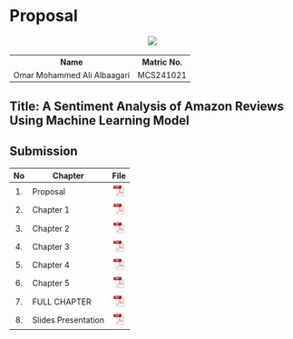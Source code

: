 # Proposal

<p align="center">
  <img height="200px" src="https://github.com/user-attachments/assets/748c44f8-0059-4425-a613-4d1e8d6ad005" />
</p>
<table align="center">
  <tr>
    <th>Name</th>
    <th>Matric No.</th>
  </tr>
  <tr>
    <td>Omar Mohammed Ali Albaagari</td>
    <td>MCS241021</td>
  </tr>

</table>

## Title: A Sentiment Analysis of Amazon Reviews Using Machine Learning Model


## Submission

| No  | Chapter     |                                                 File |
| :-: | ---------- | :---------------------------------------------------------------------------------------------------: |
|  1.  | Proposal | <a href="https://github.com/drshahizan/research-design/blob/main/proposal/proposal24251/Albaagari10/Proposal/Proposal_%20Omar%20Mohammed%20Ali%20Albaagari.pdf"><img src="../../../images/pdf.svg" width="24px" height="24px"></a> |
|  2.  | Chapter 1 | <a href="https://github.com/drshahizan/research-design/blob/main/proposal/proposal24251/Albaagari10/Chapter%201/Chapter%201_%20Omar%20Mohammed%20Ali%20Albaagari.pdf.pdf"><img src="../../../images/pdf.svg" width="24px" height="24px"></a> |
|  3.  | Chapter 2 | <a href="https://github.com/drshahizan/research-design/blob/main/proposal/proposal24251/Albaagari10/Chapter%202/Chapter%202%20_%20Omar%20Mohammed%20Ali%20Albaagari.pdf"><img src="../../../images/pdf.svg" width="24px" height="24px"></a> |
|  4.  | Chapter 3 | <a href="https://github.com/drshahizan/research-design/blob/main/proposal/proposal24251/Albaagari10/Chapter%203/Chapter%203%20_%20Omar%20Mohammed%20Ali%20Albaagari.pdf"><img src="../../../images/pdf.svg" width="24px" height="24px"></a>|
|  5.  | Chapter 4 | <a href="https://github.com/drshahizan/research-design/blob/main/proposal/proposal24251/Albaagari10/Chapter%204/chapter%204%20_%20Omar%20Mohammed%20Ali%20Albaagari.pdf"><img src="../../../images/pdf.svg" width="24px" height="24px"></a> |
|  6.  | Chapter 5 | <a href=""><img src="../../../images/pdf.svg" width="24px" height="24px"></a> |
|  7.  | FULL CHAPTER | <a href=""><img src="../../../images/pdf.svg" width="24px" height="24px"></a> |
|  8.  | Slides Presentation | <a href=""><img src="../../../images/pdf.svg" width="24px" height="24px"></a> |
